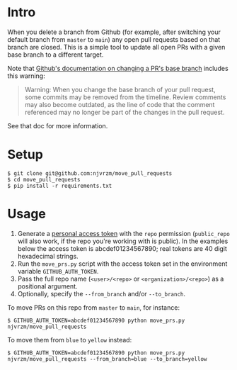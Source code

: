 # Intro

When you delete a branch from Github (for example, after switching your default branch from `master` to `main`) any open pull requests based on that branch are closed. This is a simple tool to update all open PRs with a given base branch to a different target.

Note that [Github's documentation on changing a PR's base branch](https://docs.github.com/en/github/collaborating-with-issues-and-pull-requests/changing-the-base-branch-of-a-pull-request) includes this warning:

> Warning: When you change the base branch of your pull request, some commits may be removed from the timeline. Review comments may also become outdated, as the line of code that the comment referenced may no longer be part of the changes in the pull request.

See that doc for more information.

# Setup

```shell
$ git clone git@github.com:njvrzm/move_pull_requests
$ cd move_pull_requests
$ pip install -r requirements.txt
```

# Usage

1. Generate a [personal access token](https://github.com/settings/tokens) with the `repo` permission (`public_repo` will also work, if the repo you're working with is public). In the examples below the access token is abcdef01234567890; real tokens are 40 digit hexadecimal strings.
1. Run the `move_prs.py` script with the access token set in the environment variable `GITHUB_AUTH_TOKEN`.
1. Pass the full repo name (`<user>/<repo>` or `<organization>/<repo>`) as a positional argument.
1. Optionally, specify the `--from_branch` and/or `--to_branch`.

To move PRs on this repo from `master` to `main`, for instance:

```
$ GITHUB_AUTH_TOKEN=abcdef01234567890 python move_prs.py njvrzm/move_pull_requests
```

To move them from `blue` to `yellow` instead:

```shell
$ GITHUB_AUTH_TOKEN=abcdef01234567890 python move_prs.py njvrzm/move_pull_requests --from_branch=blue --to_branch=yellow
```

